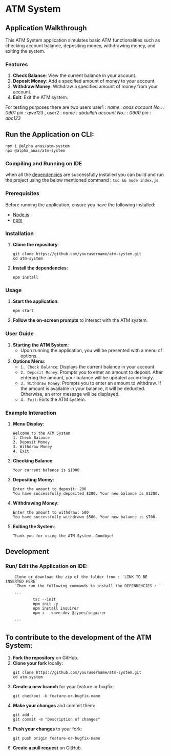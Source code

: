 # ATM System

## Application Walkthrough

This ATM System application simulates basic ATM functionalities such as checking account balance, depositing money, withdrawing money, and exiting the system.

### Features

1. **Check Balance**: View the current balance in your account.
2. **Deposit Money**: Add a specified amount of money to your account.
3. **Withdraw Money**: Withdraw a specified amount of money from your account.
4. **Exit**: Exit the ATM system.

For testing purposes there are two users
user1 : _name : anas_
_account No.: : 0901_
_pin : qwe123_
,
user2 : _name : abdullah_
_account No.: : 0900_
_pin : abc123_

## Run the Application on CLI:

```
npm i @alpha_anas/atm-system
npx @alpha_anas/atm-system
```

### Compiling and Running on IDE

when all the [dependencies](#Prerequisites) are successfully installed you can build and run the project using the
below mentioned command :
`tsc && node index.js`

### Prerequisites

Before running the application, ensure you have the following installed:

- [Node.js](https://nodejs.org/)
- [npm](https://www.npmjs.com/)

### Installation

1. **Clone the repository**:

   ```
   git clone https://github.com/yourusername/atm-system.git
   cd atm-system
   ```

2. **Install the dependencies**:
   ```
   npm install
   ```

### Usage

1. **Start the application**:

   ```
   npm start
   ```

2. **Follow the on-screen prompts** to interact with the ATM system.

### User Guide

1. **Starting the ATM System**:
   - Upon running the application, you will be presented with a menu of options.
2. **Options Menu**:
   - `1. Check Balance`: Displays the current balance in your account.
   - `2. Deposit Money`: Prompts you to enter an amount to deposit. After entering the amount, your balance will be updated accordingly.
   - `3. Withdraw Money`: Prompts you to enter an amount to withdraw. If the amount is available in your balance, it will be deducted. Otherwise, an error message will be displayed.
   - `4. Exit`: Exits the ATM system.

### Example Interaction

1. **Menu Display**:

   ```
   Welcome to the ATM System
   1. Check Balance
   2. Deposit Money
   3. Withdraw Money
   4. Exit
   ```

2. **Checking Balance**:

   ```
   Your current balance is $1000
   ```

3. **Depositing Money**:

   ```
   Enter the amount to deposit: 200
   You have successfully deposited $200. Your new balance is $1200.
   ```

4. **Withdrawing Money**:

   ```
   Enter the amount to withdraw: 500
   You have successfully withdrawn $500. Your new balance is $700.
   ```

5. **Exiting the System**:
   ```
   Thank you for using the ATM System. Goodbye!
   ```

## Development

### Run/ Edit the Application on IDE:

        Clone or download the zip of the folder from : `LINK TO BE INSERTED HERE`
        `Then run the following commands to install the DEPENDENCIES : `

        ```
                tsc --init
                npm init -y
                npm install inquirer
                npm i --save-dev @types/inquirer

        ```

## To contribute to the development of the ATM System:

1. **Fork the repository** on GitHub.
2. **Clone your fork** locally:
   ```
   git clone https://github.com/yourusername/atm-system.git
   cd atm-system
   ```
3. **Create a new branch** for your feature or bugfix:
   ```
   git checkout -b feature-or-bugfix-name
   ```
4. **Make your changes** and commit them:
   ```
   git add .
   git commit -m "Description of changes"
   ```
5. **Push your changes** to your fork:
   ```
   git push origin feature-or-bugfix-name
   ```
6. **Create a pull request** on GitHub.
